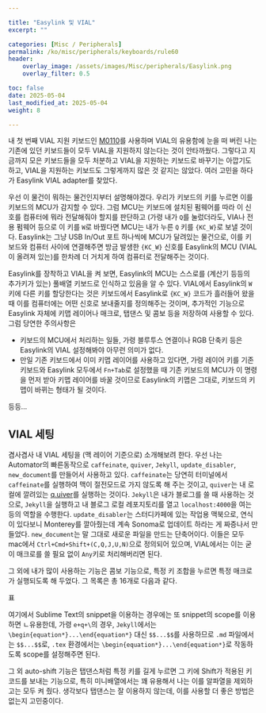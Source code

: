 ```yaml
---

title: "Easylink 및 VIAL"
excerpt: ""

categories: [Misc / Peripherals]
permalink: /ko/misc/peripherals/keyboards/rule60
header:
    overlay_image: /assets/images/Misc/peripherals/Easylink.png
    overlay_filter: 0.5

toc: false
date: 2025-05-04
last_modified_at: 2025-05-04
weight: 8

---
```


내 첫 번째 VIAL 지원 키보드인 [M0110]()를 사용하며 VIAL의 유용함에 눈을 떠 버린 나는 기존에 있던 키보드들이 모두 VIAL을 지원하지 않는다는 것이 안타까웠다. 그렇다고 지금까지 모은 키보드들을 모두 처분하고 VIAL을 지원하는 키보드로 바꾸기는 아깝기도 하고, VIAL을 지원하는 키보드도 그렇게까지 많은 것 같지는 않았다. 여러 고민을 하다가 Easylink VIAL adapter를 찾았다.

우선 이 물건이 뭐하는 물건인지부터 설명해야겠다. 우리가 키보드의 키를 누르면 이를 키보드의 MCU가 감지할 수 있다. 그럼 MCU는 키보드에 설치된 펌웨어를 따라 이 신호를 컴퓨터에 뭐라 전달해줘야 할지를 판단하고 (가령 내가 `Q`를 눌렀더라도, VIA나 전용 펌웨어 등으로 이 키를 `W`로 바꿨다면 MCU는 내가 누른 `Q` 키를 `{KC_W}`로 보낼 것이다. Easylink는 그냥 USB In/Out 포트 하나씩에 MCU가 달려있는 물건으로, 이를 키보드와 컴퓨터 사이에 연결해주면 방금 발생한 `{KC_W}` 신호를 Easylink의 MCU (VIAL이 올려져 있는)를 한차례 더 거치게 하여 컴퓨터로 전달해주는 것이다.

Easylink를 장착하고 VIAL을 켜 보면, Easylink의 MCU는 스스로를 (계산기 등등의 추가키가 있는) 풀배열 키보드로 인식하고 있음을 알 수 있다. VIAL에서 Easylink의 `W` 키에 다른 키를 할당한다는 것은 키보드에서 Easylink로 `{KC_W}` 코드가 흘러들어 왔을 때 이를 컴퓨터에는 어떤 신호로 보내줄지를 정의해주는 것이며, 추가적인 기능으로 Easylink 자체에 키맵 레이어나 매크로, 탭댄스 및 콤보 등을 저장하여 사용할 수 있다. 그럼 당연한 주의사항은

- 키보드의 MCU에서 처리하는 일들, 가령 블루투스 연결이나 RGB 단축키 등은 Easylink의 VIAL 설정해봐야 아무런 의미가 없다.
- 만일 기존 키보드에서 이미 키맵 레이어를 사용하고 있다면, 가령 레이어 키를 기존 키보드와 Easylink 모두에서 `Fn+Tab`로 설정했을 때 기존 키보드의 MCU가 이 명령을 먼저 받아 키맵 레이어를 바꿀 것이므로 Easylink의 키맵은 그대로, 키보드의 키맵이 바뀌는 형태가 될 것이다. 

등등... 

## VIAL 세팅

겸사겸사 내 VIAL 세팅을 (맥 레이어 기준으로) 소개해보려 한다. 우선 나는 Automator의 빠른동작으로 `caffeinate`, `quiver`, `Jekyll`, `update_disabler`, `new_document`를 만들어서 사용하고 있다. `caffeinate`는 당연히 터미널에서 `caffeinate`를 실행하여 맥이 절전모드로 가지 않도록 해 주는 것이고, `quiver`는 내 로컬에 깔려있는 [q.uiver]()를 실행하는 것이다. `Jekyll`은 내가 블로그를 쓸 때 사용하는 것으로, `Jekyll`을 실행하고 내 블로그 로컬 레포지토리를 열고 `localhost:4000`을 여는 등의 역할을 수행한다. `update_disabler`는 스터디카페에 있는 작업용 맥북으로, 연식이 있다보니 Monterey를 깔아줬는데 계속 Sonoma로 업데이트 하라는 게 짜증나서 만들었다. `new_document`는 말 그대로 새로운 파일을 만드는 단축어이다. 이들은 모두 mac에서 `Ctrl+Cmd+Shift+(C,Q,J,U,N)`으로 정의되어 있으며, VIAL에서는 이는 굳이 매크로를 쓸 필요 없이 `Any`키로 처리해버리면 된다. 

그 외에 내가 많이 사용하는 기능은 콤보 기능으로, 특정 키 조합을 누르면 특정 매크로가 실행되도록 해 두었다. 그 목록은 총 16개로 다음과 같다.

표

여기에서 Sublime Text의 snippet을 이용하는 경우에는 또 snippet의 scope를 이용하면 ㄴ유용한데, 가령 `e+q+\`의 경우, `Jekyll`에서는 `\begin{equation*}...\end{equation*}` 대신 `$$...$$`를 사용하므로 `.md` 파일에서는 `$$...$$`로, `.tex` 환경에서는 `\begin{equation*}...\end{equation*}`로 작동하도록 scope를 설정해주면 된다. 

그 외 auto-shift 기능은 탭댄스처럼 특정 키를 길게 누르면 그 키에 Shift가 적용된 키코드를 보내는 기능으로, 특히 미니배열에서는 꽤 유용해서 나는 이를 알파열을 제외하고는 모두 켜 줬다. 생각보다 탭댄스는 잘 이용하지 않는데, 이를 사용할 더 좋은 방법은 없는지 고민중이다.